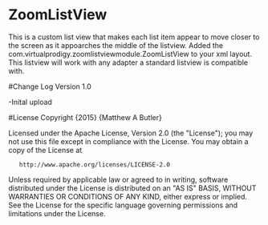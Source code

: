 # ZoomListView
This is a custom list view that makes each list item appear to move closer to the screen as it appoarches the middle of the listview. Added the com.virtualprodigy.zoomlistviewmodule.ZoomListView to your xml layout. This listview will work with 
any adapter a standard listview is compatible with.

#Change Log
Version 1.0

-Inital upload

#License
   Copyright {2015} {Matthew A Butler}

   Licensed under the Apache License, Version 2.0 (the "License");
   you may not use this file except in compliance with the License.
   You may obtain a copy of the License at

       http://www.apache.org/licenses/LICENSE-2.0

   Unless required by applicable law or agreed to in writing, software
   distributed under the License is distributed on an "AS IS" BASIS,
   WITHOUT WARRANTIES OR CONDITIONS OF ANY KIND, either express or implied.
   See the License for the specific language governing permissions and
   limitations under the License.
